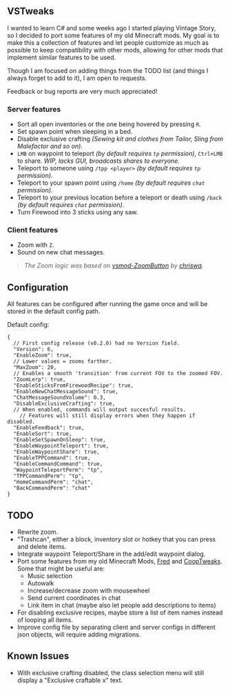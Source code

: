 ## VSTweaks

I wanted to learn C# and some weeks ago I started playing Vintage Story, so I decided to port some features of my old Minecraft mods. My goal is to make this a collection of features and let people customize as much as possible to keep compatibility with other mods, allowing for other mods that implement similar features to be used.

Though I am focused on adding things from the TODO list (and things I always forget to add to it), I am open to requests.

Feedback or bug reports are very much appreciated!

### Server features

- Sort all open inventories or the one being hovered by pressing `R`.
- Set spawn point when sleeping in a bed.
- Disable exclusive crafting *(Sewing kit and clothes from Tailor, Sling from Malefactor and so on)*.
- `LMB` on waypoint to teleport *(by default requires `tp` permission)*, `Ctrl+LMB` to share. *WIP, lacks GUI, broadcasts shares to everyone.*
- Teleport to someone using `/tpp <player>` *(by default requires `tp` permission)*.
- Teleport to your spawn point using `/home` *(by default requires `chat` permission)*.
- Teleport to your previous location before a teleport or death using `/back` *(by default requires `chat` permission)*.
- Turn Firewood into 3 sticks using any saw.

### Client features

- Zoom with `Z`.
- Sound on new chat messages.

> *The Zoom logic was based on [vsmod-ZoomButton](https://github.com/chriswa/vsmod-ZoomButton) by [chriswa](https://github.com/chriswa).*

## Configuration

All features can be configured after running the game once and will be stored in the default config path.

Default config:

```jsonc
{
  // First config release (v0.2.0) had no Version field.
  "Version": 6,
  "EnableZoom": true,
  // Lower values = zooms farther.
  "MaxZoom": 20,
  // Enables a smooth 'transition' from current FOV to the zoomed FOV.
  "ZoomLerp": true,
  "EnableSticksFromFirewoodRecipe": true,
  "EnableNewChatMessageSound": true,
  "ChatMessageSoundVolume": 0.3,
  "DisableExclusiveCrafting": true,
  // When enabled, commands will output succesful results.
	// Features will still display errors when they happen if disabled.
  "EnableFeedback": true,
  "EnableSort": true,
  "EnableSetSpawnOnSleep": true,
  "EnableWaypointTeleport": true,
  "EnableWaypointShare": true,
  "EnableTPPCommand": true,
  "EnableCommandCommand": true,
  "WaypointTeleportPerm": "tp",
  "TPPCommandPerm": "tp",
  "HomeCommandPerm": "chat",
  "BackCommandPerm": "chat"
}
```

## TODO

- Rewrite zoom.
- "Trashcan", either a block, inventory slot or hotkey that you can press and delete items.
- Integrate waypoint Teleport/Share in the add/edit waypoint dialog.
- Port some features from my old Minecraft Mods, [Fred](https://github.com/Kyagara/Fred) and [CoopTweaks](https://github.com/Kyagara/CoopTweaks). Some that might be useful are:
  - Music selection
  - Autowalk
  - Increase/decrease zoom with mousewheel
  - Send current coordinates in chat
  - Link item in chat (maybe also let people add descriptions to items)
- For disabling exclusive recipes, maybe store a list of item names instead of looping all items.
- Improve config file by separating client and server configs in different json objects, will require adding migrations.

## Known Issues

- With exclusive crafting disabled, the class selection menu will still display a "Exclusive craftable x" text.
